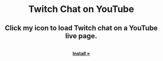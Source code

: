 <br />
<p align="center">

  <h1 align="center">Twitch Chat on YouTube</h1>
  <h2 align="center">Click my icon to load Twitch chat on a YouTube live page.</h2>

  <p align="center">
    <br />
    <a href="https://chrome.google.com/webstore/detail/twitch-chat-on-youtube/dclboeblcnmjpihibhhkmbbdkiaalofl"><strong>Install »</strong></a>
    <br />
    <br />

  </p>
